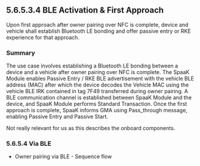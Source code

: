 ```toc
```

## 5.6.5.3.4 BLE Activation & First Approach

Upon first approach after owner pairing over NFC is complete, device and vehicle shall establish Bluetooth LE bonding and offer passive entry or RKE experience for that approach.


### Summary 
The use case involves establishing a Bluetooth LE bonding between a device and a vehicle after owner pairing over NFC is complete. The SpaaK Module enables Passive Entry / RKE BLE advertisement with the vehicle BLE address (MAC) after which the device decodes the Vehicle MAC using the vehicle BLE IRK contained in tag 7F49 transferred during owner pairing. A BLE communication channel is established between SpaaK Module and the device, and SpaaK Module performs Standard Transaction. Once the first approach is complete, SpaaK informs GMA using Pass_through message, enabling Passive Entry and Passive Start.

Not really relevant for us as this describes the onboard components. 


### 5.6.5.4 Via BLE

- Owner pairing via BLE - Sequence flow 







